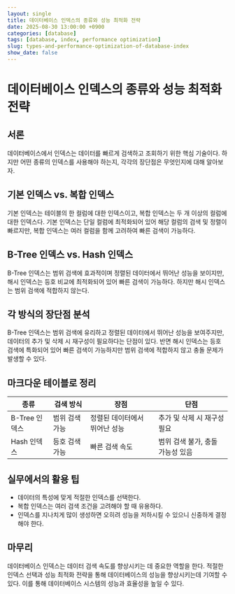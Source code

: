 ```yaml
---
layout: single
title: 데이터베이스 인덱스의 종류와 성능 최적화 전략
date: 2025-08-30 13:00:00 +0900
categories: [database]
tags: [database, index, performance optimization]
slug: types-and-performance-optimization-of-database-index
show_date: false
---
```


# 데이터베이스 인덱스의 종류와 성능 최적화 전략

## 서론
데이터베이스에서 인덱스는 데이터를 빠르게 검색하고 조회하기 위한 핵심 기술이다. 하지만 어떤 종류의 인덱스를 사용해야 하는지, 각각의 장단점은 무엇인지에 대해 알아보자.

## 기본 인덱스 vs. 복합 인덱스
기본 인덱스는 테이블의 한 컬럼에 대한 인덱스이고, 복합 인덱스는 두 개 이상의 컬럼에 대한 인덱스다. 기본 인덱스는 단일 컬럼에 최적화되어 있어 해당 컬럼의 검색 및 정렬이 빠르지만, 복합 인덱스는 여러 컬럼을 함께 고려하여 빠른 검색이 가능하다.

## B-Tree 인덱스 vs. Hash 인덱스
B-Tree 인덱스는 범위 검색에 효과적이며 정렬된 데이터에서 뛰어난 성능을 보이지만, 해시 인덱스는 등호 비교에 최적화되어 있어 빠른 검색이 가능하다. 하지만 해시 인덱스는 범위 검색에 적합하지 않는다.

## 각 방식의 장단점 분석
B-Tree 인덱스는 범위 검색에 유리하고 정렬된 데이터에서 뛰어난 성능을 보여주지만, 데이터의 추가 및 삭제 시 재구성이 필요하다는 단점이 있다. 반면 해시 인덱스는 등호 검색에 특화되어 있어 빠른 검색이 가능하지만 범위 검색에 적합하지 않고 충돌 문제가 발생할 수 있다.

## 마크다운 테이블로 정리
| 종류           | 검색 방식      | 장점                      | 단점                           |
|---------------|--------------|-------------------------|------------------------------|
| B-Tree 인덱스 | 범위 검색 가능 | 정렬된 데이터에서 뛰어난 성능 | 추가 및 삭제 시 재구성 필요        |
| Hash 인덱스   | 등호 검색 가능 | 빠른 검색 속도              | 범위 검색 불가, 충돌 가능성 있음 |

## 실무에서의 활용 팁
- 데이터의 특성에 맞게 적절한 인덱스를 선택한다.
- 복합 인덱스는 여러 검색 조건을 고려해야 할 때 유용하다.
- 인덱스를 지나치게 많이 생성하면 오히려 성능을 저하시킬 수 있으니 신중하게 결정해야 한다.

## 마무리
데이터베이스 인덱스는 데이터 검색 속도를 향상시키는 데 중요한 역할을 한다. 적절한 인덱스 선택과 성능 최적화 전략을 통해 데이터베이스의 성능을 향상시키는데 기여할 수 있다. 이를 통해 데이터베이스 시스템의 성능과 효율성을 높일 수 있다.